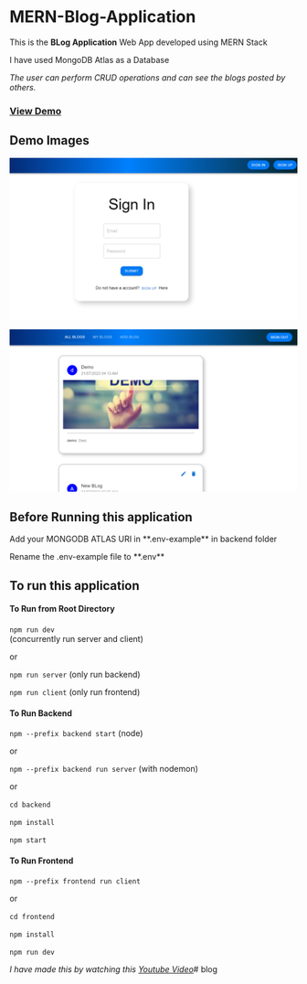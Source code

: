 # MERN-Blog-Application

This is the **BLog Application** Web App developed using MERN Stack

I have used MongoDB Atlas as a Database

*The user can perform CRUD operations and can see the blogs posted by others.*

### **[View Demo](https://mern-blog-app-zzot.onrender.com)**

## Demo Images

![Demo Image 1](<frontend/src/assets/Project_Blog App Image 1.png>)

![Demo Image 2](<frontend/src/assets/Project_Blog App Image 2.png>)


## Before Running  this application
<p>Add your MONGODB ATLAS URI in **.env-example** in backend folder </p>
<p>Rename the .env-example file to **.env** </p>

## To run this application


#### To Run from Root Directory

`npm run dev` <br> (concurrently run server and client) <br>

or <br>

`npm run server`  (only run backend) <br>

`npm run client`  (only run frontend) <br>


#### To Run Backend
`npm --prefix backend start` (node) 

 or <br>
 
`npm --prefix backend run server` (with nodemon) 

 or <br>

`cd backend` <br>

`npm install` <br>

`npm start`

#### To Run Frontend

`npm --prefix frontend run client` <br>

or

`cd frontend` <br>

`npm install` <br>

`npm run dev`

*I have made this by watching this [Youtube Video](https://youtu.be/TFGEq5OZgaA)*#   b l o g 
 
 